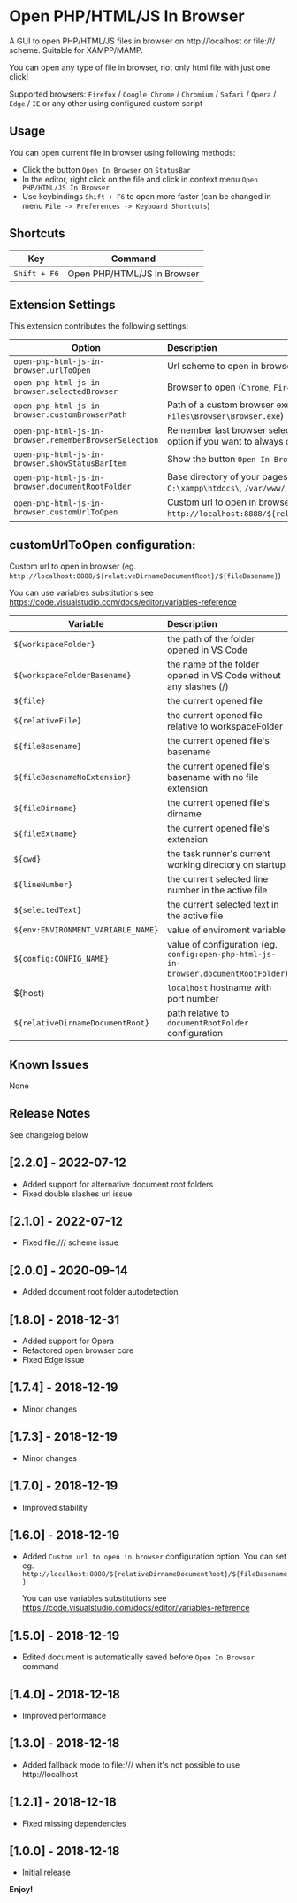 # Open PHP/HTML/JS In Browser

A GUI to open PHP/HTML/JS files in browser on http://localhost or file:/// scheme. Suitable for XAMPP/MAMP.

You can open any type of file in browser, not only html file with just one click!

Supported browsers: `Firefox` / `Google Chrome` / `Chromium` / `Safari` / `Opera` / `Edge` / `IE` or any other using configured custom script

## Usage

You can open current file in browser using following methods:

* Click the button `Open In Browser` on `StatusBar`
* In the editor, right click on the file and click in context menu `Open PHP/HTML/JS In Browser`
* Use keybindings `Shift + F6` to open more faster (can be changed in menu `File -> Preferences -> Keyboard Shortcuts`)

## Shortcuts

| Key           | Command                     |
| ------------- |:---------------------------:|
| `Shift + F6`    | Open PHP/HTML/JS In Browser |

## Extension Settings

This extension contributes the following settings:

| Option      | Description                       |
| ------------- |:----------------------------|
| `open-php-html-js-in-browser.urlToOpen`| Url scheme to open in browser (`http://localhost` or `file:///` or `custom`) |
| `open-php-html-js-in-browser.selectedBrowser`| Browser to open (`Chrome`, `Firefox`, ...) |
| `open-php-html-js-in-browser.customBrowserPath`| Path of a custom browser executable (eg. `C:\Program Files\Browser\Browser.exe`) |
| `open-php-html-js-in-browser.rememberBrowserSelection`| Remember last browser selection. Uncheck and select `Ask always...` option if you want to always choose browser to launch |
| `open-php-html-js-in-browser.showStatusBarItem`| Show the button `Open In Browser` in the vscode status bar |
| `open-php-html-js-in-browser.documentRootFolder`| Base directory of your pages to serve from `http://localhost` domain (eg. `C:\xampp\htdocs\`, `/var/www/`, `etc.`) |
| `open-php-html-js-in-browser.customUrlToOpen`| Custom url to open in browser (eg. `http://localhost:8888/${relativeDirnameDocumentRoot}/${fileBasename}`) |

## customUrlToOpen configuration:
Custom url to open in browser (eg. `http://localhost:8888/${relativeDirnameDocumentRoot}/${fileBasename}`)

You can use variables substitutions see https://code.visualstudio.com/docs/editor/variables-reference

| Variable      | Description                       |
| ------------- |:----------------------------|
| `${workspaceFolder}` | the path of the folder opened in VS Code |
| `${workspaceFolderBasename}` | the name of the folder opened in VS Code without any slashes (/) |
| `${file}` | the current opened file |
| `${relativeFile}` | the current opened file relative to workspaceFolder |
| `${fileBasename}` | the current opened file's basename |
| `${fileBasenameNoExtension}` | the current opened file's basename with no file extension |
| `${fileDirname}` | the current opened file's dirname |
| `${fileExtname}` | the current opened file's extension |
| `${cwd}` | the task runner's current working directory on startup |
| `${lineNumber}` | the current selected line number in the active file |
| `${selectedText}` | the current selected text in the active file |
| `${env:ENVIRONMENT_VARIABLE_NAME}` | value of enviroment variable |
| `${config:CONFIG_NAME}` | value of configuration (eg. `config:open-php-html-js-in-browser.documentRootFolder`) |
| ${host} | `localhost` hostname with port number |
| `${relativeDirnameDocumentRoot}` | path relative to `documentRootFolder` configuration |

## Known Issues

None

## Release Notes

See changelog below

## [2.2.0] - 2022-07-12
- Added support for alternative document root folders
- Fixed double slashes url issue

## [2.1.0] - 2022-07-12
- Fixed file:/// scheme issue

## [2.0.0] - 2020-09-14
- Added document root folder autodetection

## [1.8.0] - 2018-12-31
- Added support for Opera
- Refactored open browser core
- Fixed Edge issue

## [1.7.4] - 2018-12-19
- Minor changes

## [1.7.3] - 2018-12-19
- Minor changes

## [1.7.0] - 2018-12-19
- Improved stability

## [1.6.0] - 2018-12-19
- Added `Custom url to open in browser` configuration option.  You can set eg. `http://localhost:8888/${relativeDirnameDocumentRoot}/${fileBasename}`

  You can use variables substitutions see https://code.visualstudio.com/docs/editor/variables-reference

## [1.5.0] - 2018-12-19
- Edited document is automatically saved before `Open In Browser` command

## [1.4.0] - 2018-12-18
- Improved performance

## [1.3.0] - 2018-12-18
- Added fallback mode to file:/// when it's not possible to use http://localhost

## [1.2.1] - 2018-12-18
- Fixed missing dependencies

## [1.0.0] - 2018-12-18
- Initial release


**Enjoy!**

